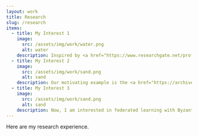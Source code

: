 ```yaml
---
layout: work
title: Research
slug: /research
items:
  - title: My Interest 1
    image:
      src: /assets/img/work/water.png
      alt: water
    description: Inspired by <a href="https://www.researchgate.net/profile/Michael-Jordan-3/publication/303521286_Communication-efficient_distributed_statistical_learning/links/57d2689208ae5f03b48b61f8/Communication-efficient-distributed-statistical-learning.pdf">Michael Jordan and others' work about distributed statistical learning </a>, I started research on distributed learning. Jordan et al. replaced the global likelihood function by communication-efficient surrogate likelihood (CSL). However, they required that the loss functions are smooth and have at least second-order derivatives, which limits its scope of application. For example, in some studies about high expenses in insurance, researchers are interested in predicting quantiles with nonsmooth quantile loss functions. So we investigated a communication-efficient high-dimensional CQR estimation for distributed data. 
  - title: My Interest 2
    image:
      src: /assets/img/work/sand.png
      alt: sand
    description: Our motivating example is the <a href="https://archive.ics.uci.edu/ml/datasets/Beijing+Multi-Site+Air-Quality+Data"> Beijing Air Quality data</a>. It contains hourly air pollutants data from 12 nationally controlled air-quality monitoring sites in Beijing from March 1, 2013 to February 28, 2017 and includes the measurements as a 24 * 6 matrix-valued predictor, which is the daily observation (24 hourly measurements) of eight variables: SO3, NO2, CO, O3, TEMP (temperature), PRES (pressure), DEWP (dew point temperature) and WSPM (wind speed). The response is the daily aggregated count of PM2.5. Based on both data distribution feature and online updating characteristics over time, we respectively conducted research on distributed matrix regression and online update matrix regression. Both works do not require communicaiton/storage of original data but only some summary statistics.  
  - title: My Interest 3
    image:
      src: /assets/img/work/sand.png
      alt: sand
    description: Now, I am interested in federated learning with Byzantine attacks. Based on Decentralized Gradient Descent (DGD), Wu et al. proposed Network Gradient Desent (NGD), however, how can NGD be extended to situations with Byzantine attacks is under inverstigation.
---
```


Here are my research experience.
<br />
<br />
